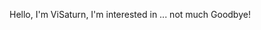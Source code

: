 Hello, I'm ViSaturn,
I'm interested in ... not much
Goodbye!

<!---
ViSaturn/ViSaturn is a ✨ special ✨ repository because its `README.md` (this file) appears on your GitHub profile.
You can click the Preview link to take a look at your changes.
--->
